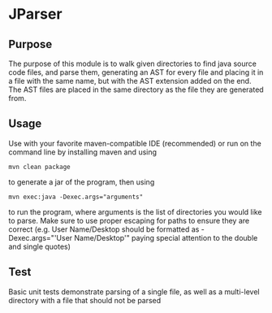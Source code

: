 # JParser

## Purpose
The purpose of this module is to walk
given directories to find java source code
files, and parse them, generating an AST
for every file and placing it in a file
with the same name, but with the AST
extension added on the end.  The AST
files are placed in the same directory
as the file they are generated from.

## Usage
Use with your favorite maven-compatible IDE (recommended)
or run on the command line by installing maven and using
```
mvn clean package
```
to generate a jar of the program, then using
```
mvn exec:java -Dexec.args="arguments"
```
to run the program, where arguments is
the list of directories you would like to parse.
Make sure to use proper escaping for paths to ensure
they are correct (e.g. User Name/Desktop should be formatted
as -Dexec.args="'User Name/Desktop'" paying special attention to
the double and single quotes)

## Test
Basic unit tests demonstrate parsing of a single file,
as well as a multi-level directory with a file
that should not be parsed